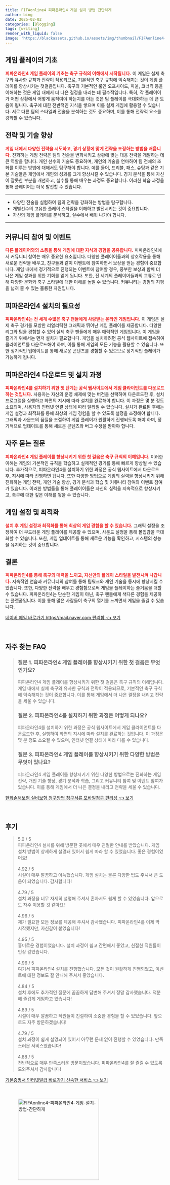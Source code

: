 ```yaml
---
title: FIFAonline4 피파온라인4 게임 설치 방법 간단하게
author: bing
date: 2025-02-02
categories: [Blogging]
tags: [writing]
render_with_liquid: false
image: 'https://blackassets.github.io/assets/img/thumbnail/FIFAonline4-피파온라인4-게임-설치-방법-간단하게.webp'
---
```



<h2 id='게임 플레이 기초'>게임 플레이의 기초</h2>

<p><b><span style="color: #ee2323;">피파온라인4 게임 플레이의 기초는 축구 규칙의 이해에서 시작됩니다.</span></b> 이 게임은 실제 축구와 유사한 규칙과 전략이 적용되므로, 기본적인 축구 규칙에 익숙해지는 것이 게임 플레이를 향상시키는 첫걸음입니다. 축구의 기본적인 룰인 오프사이드, 파울, 코너킥 등을 이해하는 것은 게임 내에서 더 나은 결정을 내리는 데 필수적입니다. 특히, 각 플레이어가 어떤 상황에서 어떻게 움직여야 하는지를 아는 것은 팀 플레이를 극대화하는 데 큰 도움이 됩니다. 축구에 대한 전반적인 지식을 쌓으며 이를 실제 게임에 활용할 수 있습니다. 서로 다른 팀의 스타일과 전술을 분석하는 것도 중요하며, 이를 통해 전략적 요소를 강화할 수 있습니다.</p>

<h2 id='전략과 기술 향상'>전략 및 기술 향상</h2>

<p><b><span style="color: #ee2323;">게임 내에서 다양한 전략을 시도하고, 경기 상황에 맞게 전략을 조정하는 방법을 배웁니다.</span></b> 진화하는 게임 전략은 팀의 전술을 변화시키고 상황에 맞는 대응 전략을 개발하는 데 큰 역할을 합니다. 개인 선수의 기술도 중요하며, 개인의 기술을 연마하여 팀 전체의 조화를 이루는 방법에 대해서도 탐구해야 합니다. 예를 들어, 드리블, 패스, 슈팅과 같은 기본 기술들은 게임에서 개인의 성과를 크게 향상시킬 수 있습니다. 경기 분석을 통해 자신이 잘못한 부분을 개선하고, 실수를 통해 배우는 과정도 중요합니다. 이러한 학습 과정을 통해 플레이어는 더욱 발전할 수 있습니다.</p>

<hr />

<ul>
    <li>다양한 전술을 실험하여 팀의 전략을 강화하는 방법을 탐구합니다.</li>
    <li>개별선수의 고유한 플레이 스타일을 이해하고 발전시키는 것이 중요합니다.</li>
    <li>자신의 게임 플레이를 분석하고, 실수에서 배워 나가야 합니다.</li>
</ul>

<hr />

<h2 id='커뮤니티 참여 및 이벤트'>커뮤니티 참여 및 이벤트</h2>

<p><b><span style="color: #ee2323;">다른 플레이어와의 소통을 통해 게임에 대한 지식과 경험을 공유합니다.</span></b> 피파온라인4에서 커뮤니티 참여는 매우 중요한 요소입니다. 다양한 플레이어들과의 상호작용을 통해 새로운 전략을 배우고, 친구들과 같이 이벤트에 참여하면서 보상을 얻는 경험이 중요합니다. 게임 내에서 정기적으로 진행되는 이벤트에 참여할 경우, 풍부한 보상과 함께 더 나은 게임 성과를 위한 기회를 얻게 됩니다. 또한, 전 세계의 플레이어들과의 교류로 인해 다양한 문화와 축구 스타일에 대한 이해를 높일 수 있습니다. 커뮤니티는 경험의 지평을 넓혀 줄 수 있는 훌륭한 자원입니다.</p>

<h2 id='설치 필수성'>피파온라인4 설치의 필요성</h2>

<p><b><span style="color: #ee2323;">피파온라인4는 전 세계 수많은 축구 팬들에게 사랑받는 온라인 게임입니다.</span></b> 이 게임은 실제 축구 경기를 모방한 리얼리틱한 그래픽과 뛰어난 게임 플레이를 제공합니다. 다양한 리그와 팀을 경험할 수 있어 실제 축구 팬들에게 매우 매력적인 게임입니다. 이 게임을 즐기기 위해서는 먼저 설치가 필요합니다. 게임을 설치하려면 공식 웹사이트에 접속하여 클라이언트를 다운로드해야 하며, 이를 통해 게임의 모든 기능을 활용할 수 있습니다. 또한 정기적인 업데이트를 통해 새로운 콘텐츠를 경험할 수 있으므로 장기적인 플레이가 가능하게 됩니다.</p>

<h2 id='다운로드 및 설치 과정'>피파온라인4 다운로드 및 설치 과정</h2>

<p><b><span style="color: #ee2323;">피파온라인4를 설치하기 위한 첫 단계는 공식 웹사이트에서 게임 클라이언트를 다운로드하는 것입니다.</span></b> 사용자는 자신의 운영 체제에 맞는 버전을 선택하여 다운로드한 후, 설치 프로그램을 실행하고 화면의 지시에 따라 설치를 완료해야 합니다. 이 과정은 몇 분 정도 소요되며, 사용자의 인터넷 연결 상태에 따라 달라질 수 있습니다. 설치가 완료된 후에는 게임 설정과 최적화를 통해 최상의 게임 경험을 할 수 있도록 설정을 조정해야 합니다. 그래픽과 사운드의 품질을 조절하여 게임 플레이가 원활하게 진행되도록 해야 하며, 정기적으로 업데이트를 통해 새로운 콘텐츠와 버그 수정을 받아야 합니다.</p>

<h2 id='자주 묻는 질문'>자주 묻는 질문</h2>

<p><b><span style="color: #ee2323;">피파온라인4 게임 플레이를 향상시키기 위한 첫 걸음은 축구 규칙의 이해입니다.</span></b> 이러한 이해는 게임의 기본적인 규칙을 학습하고 실제적인 경기를 통해 빠르게 향상될 수 있습니다. 추가적으로, 피파온라인4를 설치하기 위한 과정은 공식 웹사이트에서 다운로드 후, 지시에 따라 진행하면 됩니다. 또한 다양한 방법으로 게임의 실력을 향상시키기 위해 진화하는 게임 전략, 개인 기술 향상, 경기 분석과 학습 및 커뮤니티 참여와 이벤트 참여가 있습니다. 이러한 방법들을 통해 플레이어들은 자신의 실력을 지속적으로 향상시키고, 축구에 대한 깊은 이해를 쌓을 수 있습니다.</p>

<h2 id='최적화 필요성'>게임 설정 및 최적화</h2>

<p><b><span style="color: #ee2323;">설치 후 게임 설정과 최적화를 통해 최상의 게임 경험을 할 수 있습니다.</span></b> 그래픽 설정을 조정하여 더 부드러운 게임 플레이를 제공할 수 있으며, 사운드 설정을 통해 몰입감을 극대화할 수 있습니다. 또한, 게임 업데이트를 통해 새로운 기능을 확인하고, 시스템의 성능을 유지하는 것이 중요합니다.</p>

<h2 id='결론'>결론</h2>

<p><b><span style="color: #ee2323;">피파온라인4를 통해 축구의 매력을 느끼고, 자신만의 플레이 스타일을 발전시켜 나갑니다.</span></b> 지속적인 연습과 커뮤니티의 참여를 통해 팀워크와 개인 기술을 동시에 향상시킬 수 있습니다. 또한, 다양한 전략을 배우고 경험함으로써 게임을 플레이하는 즐거움을 더할 수 있습니다. 피파온라인4는 단순한 게임이 아닌, 축구 팬들에게 색다른 경험을 제공하는 플랫폼입니다. 이를 통해 많은 사람들이 축구의 열기를 느끼면서 게임을 즐길 수 있습니다.</p>


<p><a class="click-button" title="네이버 메일 바로가기 https//mail.naver.com 편리함" href="https://blackassets.github.io/posts/%EB%84%A4%EC%9D%B4%EB%B2%84-%EB%A9%94%EC%9D%BC-%EB%B0%94%EB%A1%9C%EA%B0%80%EA%B8%B0-httpsmail.naver.com-%ED%8E%B8%EB%A6%AC%ED%95%A8/" rel="dofollow">네이버 메일 바로가기 https//mail.naver.com 편리함 👈 보기</a></p><br>
<h2 id='자주_찾는_FAQ'>자주 찾는 FAQ</h2>
<div itemscope="" itemtype="https://schema.org/FAQPage"> 
<blockquote> 
<div itemscope="" itemprop="mainEntity" itemtype="https://schema.org/Question"> 
<h3 itemprop="name">질문 1. 피파온라인4 게임 플레이를 향상시키기 위한 첫 걸음은 무엇인가요?</h3> 
<div itemscope="" itemprop="acceptedAnswer" itemtype="https://schema.org/Answer"> 
<span itemprop="text"> 
<p>피파온라인4 게임 플레이를 향상시키기 위한 첫 걸음은 축구 규칙의 이해입니다. 게임 내에서 실제 축구와 유사한 규칙과 전략이 적용되므로, 기본적인 축구 규칙에 익숙해지는 것이 중요합니다. 이를 통해 게임에서 더 나은 결정을 내리고 전략을 세울 수 있습니다.</p> 
</span> 
</div> 
</div> 

<div itemscope="" itemprop="mainEntity" itemtype="https://schema.org/Question"> 
<h3 itemprop="name">질문 2. 피파온라인4를 설치하기 위한 과정은 어떻게 되나요?</h3> 
<div itemscope="" itemprop="acceptedAnswer" itemtype="https://schema.org/Answer"> 
<span itemprop="text"> 
<p>피파온라인4를 설치하기 위한 과정은 공식 웹사이트에서 게임 클라이언트를 다운로드한 후, 실행하여 화면의 지시에 따라 설치를 완료하는 것입니다. 이 과정은 몇 분 정도 소요될 수 있으며, 인터넷 연결 상태에 따라 다를 수 있습니다.</p> 
</span> 
</div> 
</div> 

<div itemscope="" itemprop="mainEntity" itemtype="https://schema.org/Question"> 
<h3 itemprop="name">질문 3. 피파온라인4 게임 플레이를 향상시키기 위한 다양한 방법은 무엇이 있나요?</h3> 
<div itemscope="" itemprop="acceptedAnswer" itemtype="https://schema.org/Answer"> 
<span itemprop="text"> 
<p>피파온라인4 게임 플레이를 향상시키기 위한 다양한 방법으로는 진화하는 게임 전략, 개인 기술 향상, 경기 분석과 학습, 그리고 커뮤니티 참여 및 이벤트 참여가 있습니다. 이를 통해 게임에서 더 나은 결정을 내리고 전략을 세울 수 있습니다.</p> 
</span> 
</div> 
</div> 

</blockquote> 
</div>
<p><a class="click-button" title="한화손해보험 실비보험 청구방법 청구서류 모바일청구 편리성" href="https://blackassets.github.io/posts/%ED%95%9C%ED%99%94%EC%86%90%ED%95%B4%EB%B3%B4%ED%97%98-%EC%8B%A4%EB%B9%84%EB%B3%B4%ED%97%98-%EC%B2%AD%EA%B5%AC%EB%B0%A9%EB%B2%95-%EC%B2%AD%EA%B5%AC%EC%84%9C%EB%A5%98-%EB%AA%A8%EB%B0%94%EC%9D%BC%EC%B2%AD%EA%B5%AC-%ED%8E%B8%EB%A6%AC%EC%84%B1/" rel="dofollow">한화손해보험 실비보험 청구방법 청구서류 모바일청구 편리성 👈 보기</a></p><br>
<h2 id='후기'>후기</h2>
<div itemscope itemtype="https://schema.org/Product">
  <blockquote>
  <div itemprop="review" itemscope itemtype="https://schema.org/Review">
      <div itemprop="reviewRating" itemscope itemtype="https://schema.org/Rating"> <span itemprop="ratingValue">5.0</span> / <span itemprop="bestRating">5</span> </div>
      <span itemprop="reviewBody">피파온라인4 설치를 위해 방문한 곳에서 매우 친절한 안내를 받았습니다. 게임 설치 방법이 상세하게 설명돼 있어서 쉽게 따라 할 수 있었습니다. 좋은 경험이었어요!</span>
  </div>
  <br>
  <div itemprop="review" itemscope itemtype="https://schema.org/Review">
      <div itemprop="reviewRating" itemscope itemtype="https://schema.org/Rating"> <span itemprop="ratingValue">4.92</span> / <span itemprop="bestRating">5</span> </div>
      <span itemprop="reviewBody">시설이 매우 깔끔하고 아늑했습니다. 게임 설치는 물론 다양한 팁도 주셔서 큰 도움이 되었습니다. 감사합니다!</span>
  </div>
  <br>
  <div itemprop="review" itemscope itemtype="https://schema.org/Review">
      <div itemprop="reviewRating" itemscope itemtype="https://schema.org/Rating"> <span itemprop="ratingValue">4.79</span> / <span itemprop="bestRating">5</span> </div>
      <span itemprop="reviewBody">설치 과정을 너무 자세히 설명해 주셔서 혼자서도 쉽게 할 수 있었습니다. 앞으로도 자주 이용할 것 같아요!</span>
  </div>
  <br>
  <div itemprop="review" itemscope itemtype="https://schema.org/Review">
      <div itemprop="reviewRating" itemscope itemtype="https://schema.org/Rating"> <span itemprop="ratingValue">4.96</span> / <span itemprop="bestRating">5</span> </div>
      <span itemprop="reviewBody">제가 필요한 모든 정보를 제공해 주셔서 감사했습니다. 피파온라인4를 이제 막 시작했지만, 자신감이 붙었습니다!</span>
  </div>
  <br>
  <div itemprop="review" itemscope itemtype="https://schema.org/Review">
      <div itemprop="reviewRating" itemscope itemtype="https://schema.org/Rating"> <span itemprop="ratingValue">4.95</span> / <span itemprop="bestRating">5</span> </div>
      <span itemprop="reviewBody">흥미로운 경험이었습니다. 설치 과정이 쉽고 간편해서 좋았고, 친절한 직원들이 인상 깊었습니다.</span>
  </div>
  <br>
  <div itemprop="review" itemscope itemtype="https://schema.org/Review">
      <div itemprop="reviewRating" itemscope itemtype="https://schema.org/Rating"> <span itemprop="ratingValue">4.96</span> / <span itemprop="bestRating">5</span> </div>
      <span itemprop="reviewBody">여기서 피파온라인4 설치를 진행했습니다. 모든 것이 원활하게 진행되었고, 이벤트에 대한 정보도 잘 안내해 주셔서 좋았습니다.</span>
  </div>
  <br>
  <div itemprop="review" itemscope itemtype="https://schema.org/Review">
      <div itemprop="reviewRating" itemscope itemtype="https://schema.org/Rating"> <span itemprop="ratingValue">4.84</span> / <span itemprop="bestRating">5</span> </div>
      <span itemprop="reviewBody">설치 후에도 추가적인 질문에 꼼꼼하게 답변해 주셔서 정말 감사했습니다. 덕분에 즐겁게 게임하고 있습니다!</span>
  </div>
  <br>
  <div itemprop="review" itemscope itemtype="https://schema.org/Review">
      <div itemprop="reviewRating" itemscope itemtype="https://schema.org/Rating"> <span itemprop="ratingValue">4.89</span> / <span itemprop="bestRating">5</span> </div>
      <span itemprop="reviewBody">시설이 매우 깔끔하고 직원들이 친절하여 소중한 경험을 할 수 있었습니다. 앞으로도 자주 방문하겠습니다!</span>
  </div>
  <br>
  <div itemprop="review" itemscope itemtype="https://schema.org/Review">
      <div itemprop="reviewRating" itemscope itemtype="https://schema.org/Rating"> <span itemprop="ratingValue">4.79</span> / <span itemprop="bestRating">5</span> </div>
      <span itemprop="reviewBody">설치 과정이 쉽게 설명되어 있어서 아무런 문제 없이 진행할 수 있었습니다. 만족스러운 서비스였습니다!</span>
  </div>
  <br>
  <div itemprop="review" itemscope itemtype="https://schema.org/Review">
      <div itemprop="reviewRating" itemscope itemtype="https://schema.org/Rating"> <span itemprop="ratingValue">4.88</span> / <span itemprop="bestRating">5</span> </div>
      <span itemprop="reviewBody">전반적으로 매우 만족스러운 방문이었습니다. 피파온라인4를 잘 즐길 수 있도록 도와주셔서 감사합니다!</span>
  </div>
  </blockquote>
</div>
<p><a class="click-button" title="기본증명서 인터넷발급 바로가기 신속한 서비스" href="https://blackassets.github.io/posts/%EA%B8%B0%EB%B3%B8%EC%A6%9D%EB%AA%85%EC%84%9C-%EC%9D%B8%ED%84%B0%EB%84%B7%EB%B0%9C%EA%B8%89-%EB%B0%94%EB%A1%9C%EA%B0%80%EA%B8%B0-%EC%8B%A0%EC%86%8D%ED%95%9C-%EC%84%9C%EB%B9%84%EC%8A%A4/" rel="dofollow">기본증명서 인터넷발급 바로가기 신속한 서비스 👈 보기</a></p><br>
<figure class="image"><img src="https://blackassets.github.io/assets/img/thumbnail/FIFAonline4-피파온라인4-게임-설치-방법-간단하게.webp" alt="FIFAonline4-피파온라인4-게임-설치-방법-간단하게" width="256" height="256"></figure>